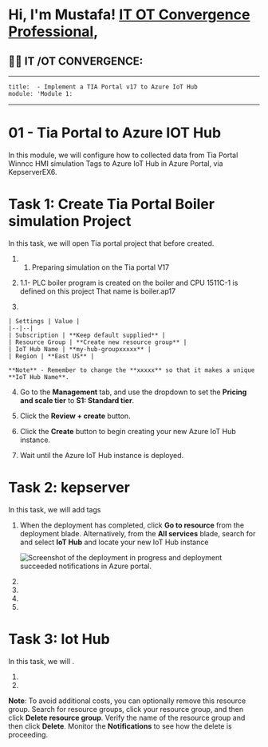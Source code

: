 <h1>Hi, I'm Mustafa! <a href="https://www.linkedin.com/in/mustafa-kayg%C4%B1s%C4%B1z-047755143/">IT OT Convergence Professional</a>,
<h2>👨‍💻 IT /OT CONVERGENCE:</h2>

---

    title:  - Implement a TIA Portal v17 to Azure IoT Hub 
    module: 'Module 1: 
---
# 01 - Tia Portal to Azure IOT Hub

In this module, we will configure how to collected data from Tia Portal Winncc HMI simulation Tags to Azure IoT Hub in Azure Portal, via KepserverEX6.

# Task 1: Create Tia Portal Boiler simulation Project  

In this task, we will open Tia portal project that before created. 

1. 1.	Preparing simulation on the Tia portal V17 

2. 1.1-	PLC boiler program is created on the boiler and CPU 1511C-1 is defined on this project
That name is boiler.ap17
3.

    | Settings | Value |
    |--|--|
    | Subscription | **Keep default supplied** |
    | Resource Group | **Create new resource group** |
    | IoT Hub Name | **my-hub-groupxxxxx** |
    | Region | **East US** |

    **Note** - Remember to change the **xxxxx** so that it makes a unique **IoT Hub Name**.

4. Go to the **Management** tab, and use the dropdown to set the **Pricing and scale tier** to **S1: Standard tier**.

5. Click the **Review + create** button.

6. Click the **Create** button to begin creating your new Azure IoT Hub instance.

7. Wait until the Azure IoT Hub instance is deployed. 

# Task 2: kepserver
In this task, we will add tags 

1. When the deployment has completed, click **Go to resource** from the deployment blade. Alternatively, from the **All services** blade, search for and select **IoT Hub** and locate your new IoT Hub instance

	![Screenshot of the deployment in progress and deployment succeeded notifications in Azure portal.](../images/0601.png)

2. 

3. 

4. 

5. 

	

# Task 3: Iot Hub
In this task, we will . 

1. 
2. 

	

**Note**: To avoid additional costs, you can optionally remove this resource group. Search for resource groups, click your resource group, and then click **Delete resource group**. Verify the name of the resource group and then click **Delete**. Monitor the **Notifications** to see how the delete is proceeding.
